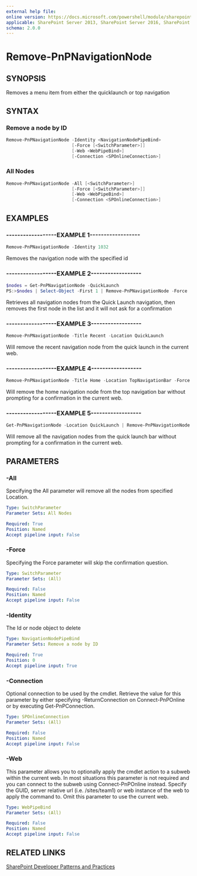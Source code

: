 ```yaml
---
external help file:
online version: https://docs.microsoft.com/powershell/module/sharepoint-pnp/remove-pnpnavigationnode
applicable: SharePoint Server 2013, SharePoint Server 2016, SharePoint Server 2019, SharePoint Online
schema: 2.0.0
---
```

# Remove-PnPNavigationNode

## SYNOPSIS
Removes a menu item from either the quicklaunch or top navigation

## SYNTAX 

### Remove a node by ID
```powershell
Remove-PnPNavigationNode -Identity <NavigationNodePipeBind>
                         [-Force [<SwitchParameter>]]
                         [-Web <WebPipeBind>]
                         [-Connection <SPOnlineConnection>]
```

### All Nodes
```powershell
Remove-PnPNavigationNode -All [<SwitchParameter>]
                         [-Force [<SwitchParameter>]]
                         [-Web <WebPipeBind>]
                         [-Connection <SPOnlineConnection>]
```

## EXAMPLES

### ------------------EXAMPLE 1------------------
```powershell
Remove-PnPNavigationNode -Identity 1032
```

Removes the navigation node with the specified id

### ------------------EXAMPLE 2------------------
```powershell
$nodes = Get-PnPNavigationNode -QuickLaunch
PS:>$nodes | Select-Object -First 1 | Remove-PnPNavigationNode -Force
```

Retrieves all navigation nodes from the Quick Launch navigation, then removes the first node in the list and it will not ask for a confirmation

### ------------------EXAMPLE 3------------------
```powershell
Remove-PnPNavigationNode -Title Recent -Location QuickLaunch
```

Will remove the recent navigation node from the quick launch in the current web.

### ------------------EXAMPLE 4------------------
```powershell
Remove-PnPNavigationNode -Title Home -Location TopNavigationBar -Force
```

Will remove the home navigation node from the top navigation bar without prompting for a confirmation in the current web.

### ------------------EXAMPLE 5------------------
```powershell
Get-PnPNavigationNode -Location QuickLaunch | Remove-PnPNavigationNode -Force
```

Will remove all the navigation nodes from the quick launch bar without prompting for a confirmation in the current web.

## PARAMETERS

### -All
Specifying the All parameter will remove all the nodes from specified Location.

```yaml
Type: SwitchParameter
Parameter Sets: All Nodes

Required: True
Position: Named
Accept pipeline input: False
```

### -Force
Specifying the Force parameter will skip the confirmation question.

```yaml
Type: SwitchParameter
Parameter Sets: (All)

Required: False
Position: Named
Accept pipeline input: False
```

### -Identity
The Id or node object to delete

```yaml
Type: NavigationNodePipeBind
Parameter Sets: Remove a node by ID

Required: True
Position: 0
Accept pipeline input: True
```

### -Connection
Optional connection to be used by the cmdlet. Retrieve the value for this parameter by either specifying -ReturnConnection on Connect-PnPOnline or by executing Get-PnPConnection.

```yaml
Type: SPOnlineConnection
Parameter Sets: (All)

Required: False
Position: Named
Accept pipeline input: False
```

### -Web
This parameter allows you to optionally apply the cmdlet action to a subweb within the current web. In most situations this parameter is not required and you can connect to the subweb using Connect-PnPOnline instead. Specify the GUID, server relative url (i.e. /sites/team1) or web instance of the web to apply the command to. Omit this parameter to use the current web.

```yaml
Type: WebPipeBind
Parameter Sets: (All)

Required: False
Position: Named
Accept pipeline input: False
```

## RELATED LINKS

[SharePoint Developer Patterns and Practices](https://aka.ms/sppnp)